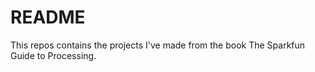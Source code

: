 # README #

This repos contains the projects I've made from the book The Sparkfun Guide to Processing.